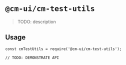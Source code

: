 # `@cm-ui/cm-test-utils`

> TODO: description

## Usage

```
const cmTestUtils = require('@cm-ui/cm-test-utils');

// TODO: DEMONSTRATE API
```
